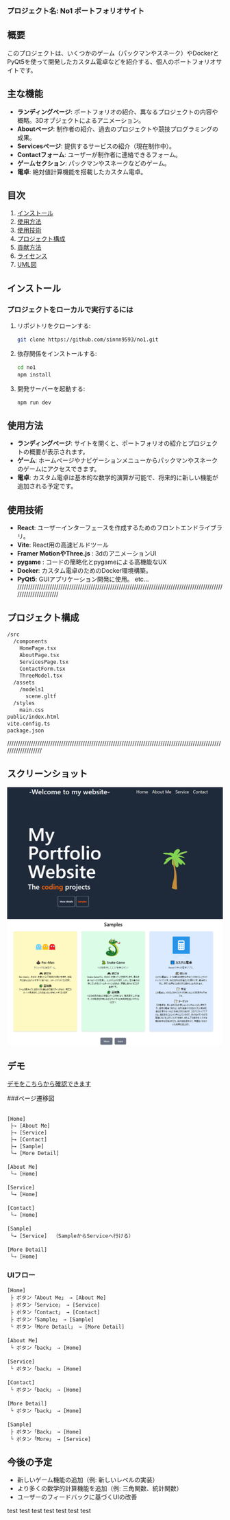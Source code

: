 ### プロジェクト名: No1 ポートフォリオサイト

## 概要

このプロジェクトは、いくつかのゲーム（パックマンやスネーク）やDockerとPyQt5を使って開発したカスタム電卓などを紹介する、個人のポートフォリオサイトです。

## 主な機能

- **ランディングページ**: ポートフォリオの紹介、異なるプロジェクトの内容や概略。3Dオブジェクトによるアニメーション。
- **Aboutページ**: 制作者の紹介、過去のプロジェクトや競技プログラミングの成果。
- **Servicesページ**: 提供するサービスの紹介（現在制作中）。
- **Contactフォーム**: ユーザーが制作者に連絡できるフォーム。
- **ゲームセクション**: パックマンやスネークなどのゲーム。
- **電卓**: 絶対値計算機能を搭載したカスタム電卓。

## 目次

1. [インストール](#インストール)
2. [使用方法](#使用方法)
3. [使用技術](#使用技術)
4. [プロジェクト構成](#プロジェクト構成)
5. [貢献方法](#貢献方法)
6. [ライセンス](#ライセンス)
7. [UML図](#uml図)

## インストール

### プロジェクトをローカルで実行するには

1. リポジトリをクローンする:
   ```bash
   git clone https://github.com/sinnn9593/no1.git
   ```
2. 依存関係をインストールする:
   ```bash
   cd no1
   npm install
   ```
3. 開発サーバーを起動する:
   ```bash
   npm run dev
   ```

## 使用方法

- **ランディングページ**: サイトを開くと、ポートフォリオの紹介とプロジェクトの概要が表示されます。
- **ゲーム**: ホームページやナビゲーションメニューからパックマンやスネークのゲームにアクセスできます。
- **電卓**: カスタム電卓は基本的な数学的演算が可能で、将来的に新しい機能が追加される予定です。

## 使用技術

- **React**: ユーザーインターフェースを作成するためのフロントエンドライブラリ。
- **Vite**: React用の高速ビルドツール
- **Framer MotionやThree.js** : 3dのアニメーションUI
- **pygame** : コードの簡略化とpygameによる高機能なUX
- **Docker**: カスタム電卓のためのDocker環境構築。
- **PyQt5**: GUIアプリケーション開発に使用。
  etc...
  //////////////////////////////////////////////////////////////////////////////////////////////////////////////////

## プロジェクト構成

```
/src
  /components
    HomePage.tsx
    AboutPage.tsx
    ServicesPage.tsx
    ContactForm.tsx
    ThreeModel.tsx
  /assets
    /models1
      scene.gltf
  /styles
    main.css
public/index.html
vite.config.ts
package.json
```

///////////////////////////////////////////////////////////////////////////////////////////////////////////////////
## スクリーンショット

![ホームページ](src/assets/homepage.png)
![ゲームページ](src/assets/sample.png)

## デモ
[デモをこちらから確認できます](https://your-demo-link.com)


###ページ遷移図

```text

[Home]
 ├→ [About Me]
 ├→ [Service]
 ├→ [Contact]
 ├→ [Sample]
 └→ [More Detail]

[About Me]
 └→ [Home]

[Service]
 └→ [Home]

[Contact]
 └→ [Home]

[Sample]
 └→ [Service]  （SampleからServiceへ行ける）

[More Detail]
 └→ [Home]
```



### UIフロー

```text
[Home]
 ├ ボタン「About Me」 → [About Me]
 ├ ボタン「Service」 → [Service]
 ├ ボタン「Contact」 → [Contact]
 ├ ボタン「Sample」 → [Sample]
 └ ボタン「More Detail」 → [More Detail]

[About Me]
 └ ボタン「back」 → [Home]

[Service]
 └ ボタン「back」 → [Home]

[Contact]
 └ ボタン「back」 → [Home]

[More Detail]
 └ ボタン「back」 → [Home]

[Sample]
 ├ ボタン「Back」 → [Home]
 └ ボタン「More」 → [Service]

```
## 今後の予定

- 新しいゲーム機能の追加（例: 新しいレベルの実装）
- より多くの数学的計算機能を追加（例: 三角関数、統計関数）
- ユーザーのフィードバックに基づくUIの改善





t e s t 
 
 t e s t 
 
 t e s t 
 
 t e s t 
 
 t e s t 
 
 t e s t 
 
 t e s t 
 
 